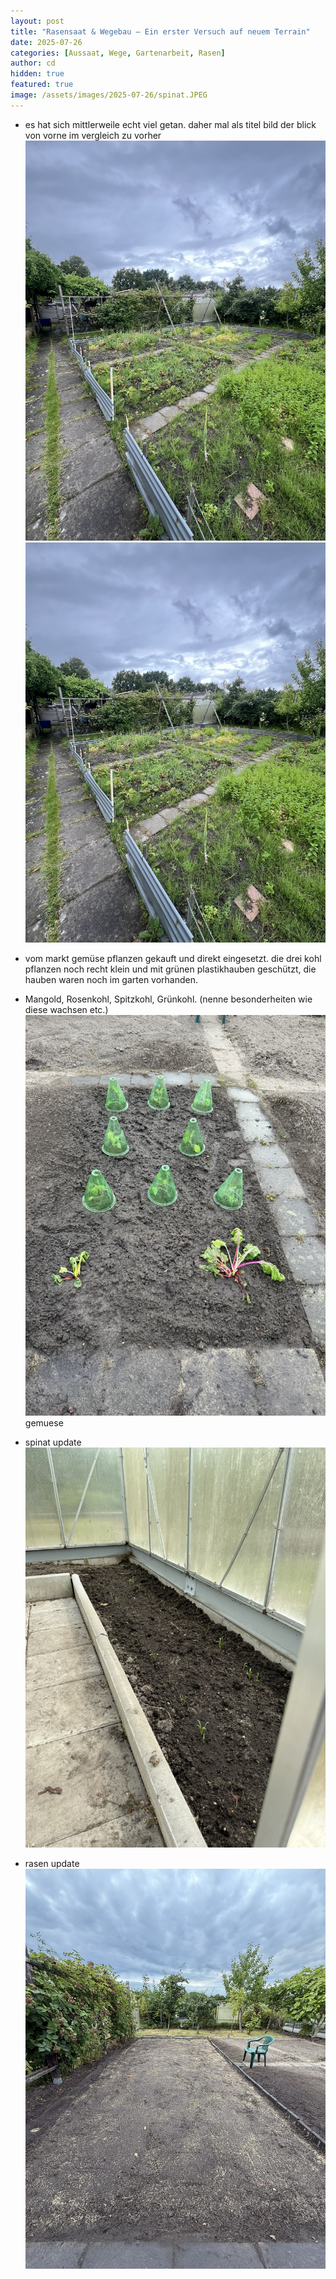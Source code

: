 ```yaml
---
layout: post
title: "Rasensaat & Wegebau – Ein erster Versuch auf neuem Terrain"
date: 2025-07-26
categories: [Aussaat, Wege, Gartenarbeit, Rasen]
author: cd
hidden: true
featured: true
image: /assets/images/2025-07-26/spinat.JPEG
---
```


- es hat sich mittlerweile echt viel getan. daher mal als titel bild der blick von vorne im vergleich zu vorher
![überblick 2025-07-11](/assets/images/2025-07-11/ueberblick_vorne.JPEG)
![überblick 2025-07-27](/assets/images/2025-07-27/ueberblick_0727.JPEG)

- vom markt gemüse pflanzen gekauft und direkt eingesetzt. die drei kohl pflanzen noch recht klein und mit grünen plastikhauben geschützt, die hauben waren noch im garten vorhanden.
- Mangold, Rosenkohl, Spitzkohl, Grünkohl. (nenne besonderheiten wie diese wachsen etc.)
![Gemüse Beet](/assets/images/2025-07-27/gemuese.JPEG)
gemuese


- spinat update
![Spinat](/assets/images/2025-07-27/spinat0727.JPEG)
- rasen update
![Rasen](/assets/images/2025-07-27/rasen0727.JPEG)